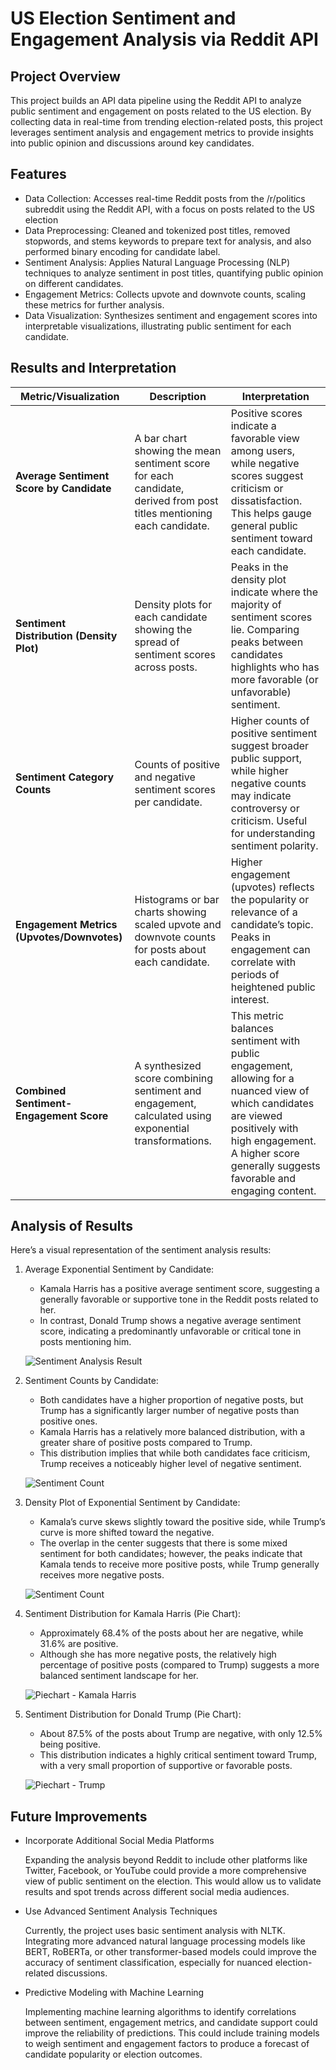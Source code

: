 # US Election Sentiment and Engagement Analysis via Reddit API

## Project Overview
This project builds an API data pipeline using the Reddit API to analyze public sentiment and engagement on posts related to the US election. By collecting data in real-time from trending election-related posts, this project leverages sentiment analysis and engagement metrics to provide insights into public opinion and discussions around key candidates.

## Features
- Data Collection: Accesses real-time Reddit posts from the /r/politics subreddit using the Reddit API, with a focus on posts related to the US election
- Data Preprocessing: Cleaned and tokenized post titles, removed stopwords, and stems keywords to prepare text for analysis, and also performed binary encoding for candidate label.
- Sentiment Analysis: Applies Natural Language Processing (NLP) techniques to analyze sentiment in post titles, quantifying public opinion on different candidates.
- Engagement Metrics: Collects upvote and downvote counts, scaling these metrics for further analysis.
- Data Visualization: Synthesizes sentiment and engagement scores into interpretable visualizations, illustrating public sentiment for each candidate.


## Results and Interpretation

| **Metric/Visualization**                 | **Description**                                                                                                    | **Interpretation**                                                                                                                                             |
|------------------------------------------|--------------------------------------------------------------------------------------------------------------------|-----------------------------------------------------------------------------------------------------------------------------------------------------------------|
| **Average Sentiment Score by Candidate** | A bar chart showing the mean sentiment score for each candidate, derived from post titles mentioning each candidate.| Positive scores indicate a favorable view among users, while negative scores suggest criticism or dissatisfaction. This helps gauge general public sentiment toward each candidate. |
| **Sentiment Distribution (Density Plot)**| Density plots for each candidate showing the spread of sentiment scores across posts.                               | Peaks in the density plot indicate where the majority of sentiment scores lie. Comparing peaks between candidates highlights who has more favorable (or unfavorable) sentiment. |
| **Sentiment Category Counts**            | Counts of positive and negative sentiment scores per candidate.                                                    | Higher counts of positive sentiment suggest broader public support, while higher negative counts may indicate controversy or criticism. Useful for understanding sentiment polarity. |
| **Engagement Metrics (Upvotes/Downvotes)** | Histograms or bar charts showing scaled upvote and downvote counts for posts about each candidate.                  | Higher engagement (upvotes) reflects the popularity or relevance of a candidate’s topic. Peaks in engagement can correlate with periods of heightened public interest. |
| **Combined Sentiment-Engagement Score**  | A synthesized score combining sentiment and engagement, calculated using exponential transformations.              | This metric balances sentiment with public engagement, allowing for a nuanced view of which candidates are viewed positively with high engagement. A higher score generally suggests favorable and engaging content. |


## Analysis of Results
Here’s a visual representation of the sentiment analysis results:

1. Average Exponential Sentiment by Candidate:
    * Kamala Harris has a positive average sentiment score, suggesting a generally favorable or supportive tone in the Reddit posts related to her.
    * In contrast, Donald Trump shows a negative average sentiment score, indicating a predominantly unfavorable or critical tone in posts mentioning him.
  
    ![Sentiment Analysis Result](images/avg_sentiment.png)

2. Sentiment Counts by Candidate:
    * Both candidates have a higher proportion of negative posts, but Trump has a significantly larger number of negative posts than positive ones.
    * Kamala Harris has a relatively more balanced distribution, with a greater share of positive posts compared to Trump.
    * This distribution implies that while both candidates face criticism, Trump receives a noticeably higher level of negative sentiment.
  
    ![Sentiment Count](images/count.png)

3. Density Plot of Exponential Sentiment by Candidate:
    * Kamala’s curve skews slightly toward the positive side, while Trump’s curve is more shifted toward the negative.
    * The overlap in the center suggests that there is some mixed sentiment for both candidates; however, the peaks indicate that Kamala tends to receive more positive posts, while Trump generally receives more negative posts.

    ![Sentiment Count](images/Density_plot.png)

4. Sentiment Distribution for Kamala Harris (Pie Chart):
    * Approximately 68.4% of the posts about her are negative, while 31.6% are positive.
    * Although she has more negative posts, the relatively high percentage of positive posts (compared to Trump) suggests a more balanced sentiment landscape for her.
  
    ![Piechart - Kamala Harris](images/piechart_kamala.png)

5. Sentiment Distribution for Donald Trump (Pie Chart):
    * About 87.5% of the posts about Trump are negative, with only 12.5% being positive.
    * This distribution indicates a highly critical sentiment toward Trump, with a very small proportion of supportive or favorable posts.
  
    ![Piechart - Trump](images/piechart_trump.png)

## Future Improvements
* Incorporate Additional Social Media Platforms

  Expanding the analysis beyond Reddit to include other platforms like Twitter, Facebook, or YouTube could provide a more comprehensive view of public sentiment on the election. This would allow us to validate results and spot trends across different social media audiences.

* Use Advanced Sentiment Analysis Techniques

  Currently, the project uses basic sentiment analysis with NLTK. Integrating more advanced natural language processing models like BERT, RoBERTa, or other transformer-based models could improve the accuracy of sentiment classification, especially for nuanced election-related discussions.

* Predictive Modeling with Machine Learning

  Implementing machine learning algorithms to identify correlations between sentiment, engagement metrics, and candidate support could improve the reliability of predictions. This could include training models to weigh sentiment and engagement factors to produce a forecast of candidate popularity or election outcomes.
